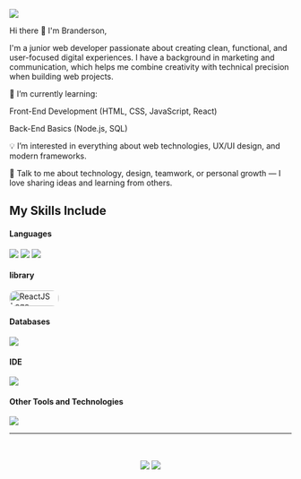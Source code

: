 ![](https://komarev.com/ghpvc/?username=Birunthaban)

Hi there 👋 I'm Branderson,

I'm a junior web developer passionate about creating clean, functional, and user-focused digital experiences.
I have a background in marketing and communication, which helps me combine creativity with technical precision when building web projects.

🔭 I’m currently learning:

Front-End Development (HTML, CSS, JavaScript, React)

Back-End Basics (Node.js, SQL)

💡 I’m interested in everything about web technologies, UX/UI design, and modern frameworks.

💬 Talk to me about technology, design, teamwork, or personal growth — I love sharing ideas and learning from others.
## My Skills Include

<h4> Languages </h4>
<span> 
  <img src="https://img.shields.io/badge/HTML5-E34F26?style=for-the-badge&logo=html5&logoColor=white">
  <img src="https://img.shields.io/badge/CSS3-1572B6?style=for-the-badge&logo=css3&logoColor=white">
  <img src="https://img.shields.io/badge/JavaScript-F7DF1E?style=for-the-badge&logo=javascript&logoColor=black">

</span>

<h4> library </h4>
<span>
<img src="https://www.nexoid.com/technology/reactjs/react_js_logo.webp" alt="ReactJS Logo" style="border-radius:12px; width:88.25px; height:28px;">
</span>

<h4> Databases </h4>
<span>
  <img src="https://img.shields.io/badge/MySQL-00000F?style=for-the-badge&logo=mysql&logoColor=white">
</span>

<h4> IDE </h4>
<span>
<img src="https://img.shields.io/badge/Visual_Studio_Code-0078D4?style=for-the-badge&logo=visual%20studio%20code&logoColor=white">


<h4> Other Tools and Technologies </h4>
<span>
  <img src="https://img.shields.io/badge/Git-F05032?style=for-the-badge&logo=git&logoColor=white">

</span>




    

<hr>
<p align="center">

   <br>
<br>	
<a target="_blank" href="https://www.linkedin.com/in/birunthaban-sarventhiran/"><img src="https://img.shields.io/badge/-LinkedIn-0077B5?style=for-the-badge&logo=Linkedin&logoColor=white"></img></a>
<a target="_blank" href="mailto:sbirunthaban007@gmail.com"><img src="https://img.shields.io/badge/-Gmail-D14836?style=for-the-badge&logo=Gmail&logoColor=white"></img></a>
<br>
</p>
